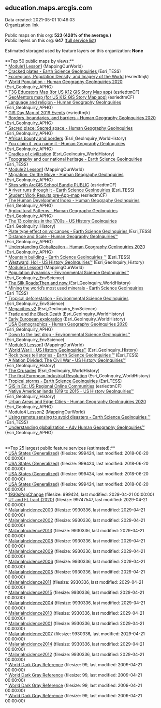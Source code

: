 <h2>education.maps.arcgis.com</h2> Data created: 2021-05-01 10:46:03 <br /><a target='new' href='https://education.maps.arcgis.com'>Organization link</a><br /><br />Public maps on this org: <b>523 (428% of the average.)</b><br />Public layers on this org: <b>647 </b>(<a target='new' href='https://services.arcgis.com/BG6nSlhZSAWtExvp/ArcGIS/rest/services'>full  service list</a>)<br /></b><br />Estimated storaged used by feature layers on this organization: <b>None </b><br /><br />**Top 50 public maps by views:**<br />* <a target='new' href='https://www.arcgis.com/home/item.html?id=8bbb186907f5421682383f0cb90b6e7a'>Module1 Lesson1</a> (MappingOurWorld)<br />* <a target='new' href='https://www.arcgis.com/home/item.html?id=2d07a4a00e3f49b09c96ac9b73d7e5f4'>Cracked plates - Earth Science GeoInquiries </a> (Esri_TESS)<br />* <a target='new' href='https://www.arcgis.com/home/item.html?id=07820fa6b81e4b2b996c394bf76d63ea'>Ecoregions, Population Density, and Imagery of the World</a> (esriedtmjk)<br />* <a target='new' href='https://www.arcgis.com/home/item.html?id=f899e111a098487180db38e180beb39b'>World Population - Human Geography GeoInquiries 2020</a> (Esri_GeoInquiry_APHG)<br />* <a target='new' href='https://www.arcgis.com/home/item.html?id=c14398c046b54bbeba424ddae84a9a72'>T3G Educators Map (for US K12 GIS Story Map app)</a> (esriedtmCF)<br />* <a target='new' href='https://www.arcgis.com/home/item.html?id=6f961b2ad7504ab28f33a522d6e92d73'>GeoMentors map (for US K12 GIS Story Map app)</a> (esriedtmCF)<br />* <a target='new' href='https://www.arcgis.com/home/item.html?id=cbb3f933cf5f4b7f8bdbcea294fcdacc'>Language and religion  - Human Geography GeoInquiries </a> (Esri_GeoInquiry_APHG)<br />* <a target='new' href='https://www.arcgis.com/home/item.html?id=f119c63ca7c84e9e967c62bf549cbfa7'>GIS Day Map of 2019 Events</a> (esriedtmjk)<br />* <a target='new' href='https://www.arcgis.com/home/item.html?id=c55876b9a2ca486e88fb795a45a74162'>Borders, boundaries, and barriers  - Human Geography GeoInquiries 2020</a> (Esri_GeoInquiry_APHG)<br />* <a target='new' href='https://www.arcgis.com/home/item.html?id=5a500f3f709c4ea08fd2e3d4dbdb810a'>Sacred place: Sacred space  - Human Geography GeoInquiries </a> (Esri_GeoInquiry_APHG)<br />* <a target='new' href='https://www.arcgis.com/home/item.html?id=ddde2a7c3ada4d32808a915500e6694d'>Africas bounty and borders</a> (Esri_GeoInquiry_WorldHistory)<br />* <a target='new' href='https://www.arcgis.com/home/item.html?id=e10d55e20f4943ae9e0d5c016c493c2b'>You claim it, you name it    - Human Geography GeoInquiries </a> (Esri_GeoInquiry_APHG)<br />* <a target='new' href='https://www.arcgis.com/home/item.html?id=e326d4e5966f476786c9622995141ae3'>Cradles of civilization</a> (Esri_GeoInquiry_WorldHistory)<br />* <a target='new' href='https://www.arcgis.com/home/item.html?id=78dfc2b49bfb424d8ed559ddb66211f8'>Topography and our national heritage - Earth Science GeoInquiries </a> (Esri_TESS)<br />* <a target='new' href='https://www.arcgis.com/home/item.html?id=47bbca89d7b8451ebbcf952bd18172f6'>Module2 Lesson1</a> (MappingOurWorld)<br />* <a target='new' href='https://www.arcgis.com/home/item.html?id=8ba390afd63a4096804ae1f321103b05'>Migration: On the Move   - Human Geography GeoInquiries </a> (Esri_GeoInquiry_APHG)<br />* <a target='new' href='https://www.arcgis.com/home/item.html?id=628c4125726f4d9f92f98bb8c18b324b'>Sites with ArcGIS School Bundle PUBLIC</a> (esriedtmCF)<br />* <a target='new' href='https://www.arcgis.com/home/item.html?id=0b758b822e924506aa1bd4678ac68120'>A river runs through it  - Earth Science GeoInquiries </a> (Esri_TESS)<br />* <a target='new' href='https://www.arcgis.com/home/item.html?id=e7d3b4b781f240529637cc86075b144f'>Student Work Results pre-App-map</a> (esriedtmCF)<br />* <a target='new' href='https://www.arcgis.com/home/item.html?id=9e70b7f72c0f415dbf0be6b08c628eb3'>The Human Development Index - Human Geography GeoInquiries</a> (Esri_GeoInquiry_APHG)<br />* <a target='new' href='https://www.arcgis.com/home/item.html?id=715943d11cf1412696bedc0733d0c8ab'>Agricultural Patterns - Human Geography GeoInquiries</a> (Esri_GeoInquiry_APHG)<br />* <a target='new' href='https://www.arcgis.com/home/item.html?id=0db427be590f4f0a9307482cb392f44d'>The 13 colonies in the 1700s - US History GeoInquiries</a> (Esri_GeoInquiry_History)<br />* <a target='new' href='https://www.arcgis.com/home/item.html?id=140510ed00944ad596b8ebfde48c8a56'>Plate type effect on volcanoes  - Earth Science GeoInquiries </a> (Esri_TESS)<br />* <a target='new' href='https://www.arcgis.com/home/item.html?id=353fb62cfabb4557865e688a4ac69678'>Distance and Scale - Human Geography GeoInquiries™</a> (Esri_GeoInquiry_APHG)<br />* <a target='new' href='https://www.arcgis.com/home/item.html?id=18d152d2a4e94a0faf4bd19a4bf3ee76'>Understanding Globalization - Human Geography GeoInquiries 2020</a> (Esri_GeoInquiry_APHG)<br />* <a target='new' href='https://www.arcgis.com/home/item.html?id=6cea0e0c450c4d22860336f8b4c64862'>Mountain building - Earth Science GeoInquiries ™</a> (Esri_TESS)<br />* <a target='new' href='https://www.arcgis.com/home/item.html?id=4fa46bee2f0b44a8a24521d23aeceb18'>Westward, Ho!  - US History GeoInquiries™</a> (Esri_GeoInquiry_History)<br />* <a target='new' href='https://www.arcgis.com/home/item.html?id=38bd2ee61fef42e3b22b1aecc33800cc'>Module5 Lesson1</a> (MappingOurWorld)<br />* <a target='new' href='https://www.arcgis.com/home/item.html?id=c813649a1dae4ecbb7e6a51af015b0c9'>Population dynamics  - Environmental Science GeoInquiries™</a> (Esri_GeoInquiry_EnvScience)<br />* <a target='new' href='https://www.arcgis.com/home/item.html?id=1628ed8796134bfdbeda184069cbe9ae'>The Silk Roads:Then and now </a> (Esri_GeoInquiry_WorldHistory)<br />* <a target='new' href='https://www.arcgis.com/home/item.html?id=f728abfbfaff439dbc155a39ac27988e'>Mining the world’s most used minerals - Earth Science GeoInquiries </a> (Esri_TESS)<br />* <a target='new' href='https://www.arcgis.com/home/item.html?id=da0653f60ebe4ee296ad06937bbabf27'>Tropical deforestation  - Environmental Science GeoInquiries</a> (Esri_GeoInquiry_EnvScience)<br />* <a target='new' href='https://www.arcgis.com/home/item.html?id=2ebc04bbcdf143efbff126073e35d703'>Megacities v2</a> (Esri_GeoInquiry_EnvScience)<br />* <a target='new' href='https://www.arcgis.com/home/item.html?id=92f77aee398c40d3b48b932e0f8f0bc9'>Trade and the Black Death</a> (Esri_GeoInquiry_WorldHistory)<br />* <a target='new' href='https://www.arcgis.com/home/item.html?id=2590b2b6183c4007b163725859d7885e'>Early European exploration</a> (Esri_GeoInquiry_WorldHistory)<br />* <a target='new' href='https://www.arcgis.com/home/item.html?id=570fdb49796243bd8a05fc6e1df4c417'>USA Demographics  - Human Geography GeoInquiries 2020</a> (Esri_GeoInquiry_APHG)<br />* <a target='new' href='https://www.arcgis.com/home/item.html?id=d18524c0155b4c75894b54be04d858a1'>Down to the last drop - Environmental Science GeoInquiries™</a> (Esri_GeoInquiry_EnvScience)<br />* <a target='new' href='https://www.arcgis.com/home/item.html?id=fc815e1d342045aaaf567a5dded9a94e'>Module3 Lesson1</a> (MappingOurWorld)<br />* <a target='new' href='https://www.arcgis.com/home/item.html?id=69914743d657497990aafd3edaae1097'>World War I - US History GeoInquiries™</a> (Esri_GeoInquiry_History)<br />* <a target='new' href='https://www.arcgis.com/home/item.html?id=4c349b6d96694c59940f37c99532f023'>Rock types tell stories - Earth Science GeoInquiries ™</a> (Esri_TESS)<br />* <a target='new' href='https://www.arcgis.com/home/item.html?id=146f4953c81640fa8f6aa326acebd99c'>A Nation Divided: The Civil War  - US History GeoInquiries™</a> (Esri_GeoInquiry_History)<br />* <a target='new' href='https://www.arcgis.com/home/item.html?id=962cb96725354ce5aade45acd82982f5'>The Crusades</a> (Esri_GeoInquiry_WorldHistory)<br />* <a target='new' href='https://www.arcgis.com/home/item.html?id=605956032fed453685187df2f8883d6e'>The first European Industrial Revolution</a> (Esri_GeoInquiry_WorldHistory)<br />* <a target='new' href='https://www.arcgis.com/home/item.html?id=882cadc198954579bc01b1a2baccfebe'>Tropical storms - Earth Science GeoInquiries </a> (Esri_TESS)<br />* <a target='new' href='https://www.arcgis.com/home/item.html?id=a480275f82864dada82197146af80deb'>GIS in Ed: US Regional Online Communities</a> (esriedtmCF)<br />* <a target='new' href='https://www.arcgis.com/home/item.html?id=129536bccc584e45bf33b3702f28af7a'>Native American lands 1819 to 2015 - US History GeoInquiries™</a> (Esri_GeoInquiry_History)<br />* <a target='new' href='https://www.arcgis.com/home/item.html?id=cb54056f1a454cfba20f96d68464a185'>Urban Areas and Edge Cities  - Human Geography GeoInquiries 2020</a> (Esri_GeoInquiry_APHG)<br />* <a target='new' href='https://www.arcgis.com/home/item.html?id=d7c167a8eba2429bb7fea9ab1699d0ac'>Module4 Lesson2</a> (MappingOurWorld)<br />* <a target='new' href='https://www.arcgis.com/home/item.html?id=0ee186c87ce34543b656a625bf42f28f'>Using remote sensing to avoid disasters - Earth Science GeoInquiries ™</a> (Esri_TESS)<br />* <a target='new' href='https://www.arcgis.com/home/item.html?id=e5032cfca7164618af56315910edfbbd'>Understanding globalization - Adv Human Geography GeoInquiries™</a> (Esri_GeoInquiry_APHG)<br /><br /><br />**Top 25 largest public feature services (estimated):**<br />* <a target='new' href='https://www.arcgis.com/home/item.html?id=99fd67933e754a1181cc755146be21ca'>USA States (Generalized)</a> (filesize: 999424, last modified: 2018-06-20 00:00:00)<br />* <a target='new' href='https://www.arcgis.com/home/item.html?id=99fd67933e754a1181cc755146be21ca'>USA States (Generalized)</a> (filesize: 999424, last modified: 2018-06-20 00:00:00)<br />* <a target='new' href='https://www.arcgis.com/home/item.html?id=99fd67933e754a1181cc755146be21ca'>USA States (Generalized)</a> (filesize: 999424, last modified: 2018-06-20 00:00:00)<br />* <a target='new' href='https://www.arcgis.com/home/item.html?id=99fd67933e754a1181cc755146be21ca'>USA States (Generalized)</a> (filesize: 999424, last modified: 2018-06-20 00:00:00)<br />* <a target='new' href='https://www.arcgis.com/home/item.html?id=4d34d269abfc4febb965635abb3e2f25'>1930sPopChange</a> (filesize: 999424, last modified: 2029-04-21 00:00:00)<br />* <a target='new' href='https://www.arcgis.com/home/item.html?id=b44fc660964e44d3871e1f03469bda2a'>UT and FL tract (2020)</a> (filesize: 99747547, last modified: 2029-04-21 00:00:00)<br />* <a target='new' href='https://www.arcgis.com/home/item.html?id=5aa525c0898642b9ac08696c3c8d2b3e'>MalariaIncidence2000</a> (filesize: 9930336, last modified: 2029-04-21 00:00:00)<br />* <a target='new' href='https://www.arcgis.com/home/item.html?id=5259bcc269a449ed8b74899b2570e4bb'>MalariaIncidence2002</a> (filesize: 9930336, last modified: 2029-04-21 00:00:00)<br />* <a target='new' href='https://www.arcgis.com/home/item.html?id=e7b2e4b222a14b5b87ee667e3ae0db92'>MalariaIncidence2013</a> (filesize: 9930336, last modified: 2029-04-21 00:00:00)<br />* <a target='new' href='https://www.arcgis.com/home/item.html?id=f79c8ef0f50c45fa9801e4cbcee96476'>MalariaIncidence2008</a> (filesize: 9930336, last modified: 2029-04-21 00:00:00)<br />* <a target='new' href='https://www.arcgis.com/home/item.html?id=297e9523ffae49b483625aa972f6200b'>MalariaIncidence2009</a> (filesize: 9930336, last modified: 2029-04-21 00:00:00)<br />* <a target='new' href='https://www.arcgis.com/home/item.html?id=e09d0975506347888ae285179de228e1'>MalariaIncidence2006</a> (filesize: 9930336, last modified: 2029-04-21 00:00:00)<br />* <a target='new' href='https://www.arcgis.com/home/item.html?id=eaffe58e2ca9442483e6b4d6ab93dc01'>MalariaIncidence2005</a> (filesize: 9930336, last modified: 2029-04-21 00:00:00)<br />* <a target='new' href='https://www.arcgis.com/home/item.html?id=fdc4717ce692469a9780b47c3f2c1ff0'>MalariaIncidence2011</a> (filesize: 9930336, last modified: 2029-04-21 00:00:00)<br />* <a target='new' href='https://www.arcgis.com/home/item.html?id=2ea6b27de4e94a30b310f3933e92a3ff'>MalariaIncidence2015</a> (filesize: 9930336, last modified: 2029-04-21 00:00:00)<br />* <a target='new' href='https://www.arcgis.com/home/item.html?id=b7e355f47b664976a503c539b3cc8536'>MalariaIncidence2004</a> (filesize: 9930336, last modified: 2029-04-21 00:00:00)<br />* <a target='new' href='https://www.arcgis.com/home/item.html?id=724ba43d9f5d43599b91fbb616a5bf2b'>MalariaIncidence2010</a> (filesize: 9930336, last modified: 2029-04-21 00:00:00)<br />* <a target='new' href='https://www.arcgis.com/home/item.html?id=f523e10d17b04e588679a1f6b4cc0a8c'>MalariaIncidence2001</a> (filesize: 9930336, last modified: 2029-04-21 00:00:00)<br />* <a target='new' href='https://www.arcgis.com/home/item.html?id=caf94e92c216450cabbbe437f7240bba'>MalariaIncidence2007</a> (filesize: 9930336, last modified: 2029-04-21 00:00:00)<br />* <a target='new' href='https://www.arcgis.com/home/item.html?id=192c16d6ce6e4ed0b285dfdf972365d8'>MalariaIncidence2014</a> (filesize: 9930336, last modified: 2029-04-21 00:00:00)<br />* <a target='new' href='https://www.arcgis.com/home/item.html?id=f8e8a0388ade446298c0cb1db871e67b'>MalariaIncidence2012</a> (filesize: 9930336, last modified: 2029-04-21 00:00:00)<br />* <a target='new' href='https://www.arcgis.com/home/item.html?id=233a6a2fe58e444296b30512e1bcbb42'>World Dark Gray Reference</a> (filesize: 99, last modified: 2009-04-21 00:00:00)<br />* <a target='new' href='https://www.arcgis.com/home/item.html?id=233a6a2fe58e444296b30512e1bcbb42'>World Dark Gray Reference</a> (filesize: 99, last modified: 2009-04-21 00:00:00)<br />* <a target='new' href='https://www.arcgis.com/home/item.html?id=233a6a2fe58e444296b30512e1bcbb42'>World Dark Gray Reference</a> (filesize: 99, last modified: 2009-04-21 00:00:00)<br />* <a target='new' href='https://www.arcgis.com/home/item.html?id=233a6a2fe58e444296b30512e1bcbb42'>World Dark Gray Reference</a> (filesize: 99, last modified: 2009-04-21 00:00:00)<br />